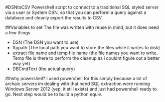 #DSNtoCSV
Powershell script to connect to a traditional SQL styled server via a user or System DSN, so that you can perform a query against a database and cleanly export the results to CSV. 

##Variables to set
The file was written with reuse in mind, but it does need a few things
- DSN (The DSN you want to use)
- ftppath (The local path you want to store the files while it writes to disk)
- extract file name and temp file name (the file names you want to write. Temp file is there to perform the cleanup as i couldnt figure out a better way yet)
- DBCmdText (the actual query)

##why powershell?
I used powershell for this simply because a lot of archaic servers im dealing with that need SQL extraction were running Windows Server 2012 (yep, it still exists) and just had powershell ready to go. Next step would be to build a python equiv. 
